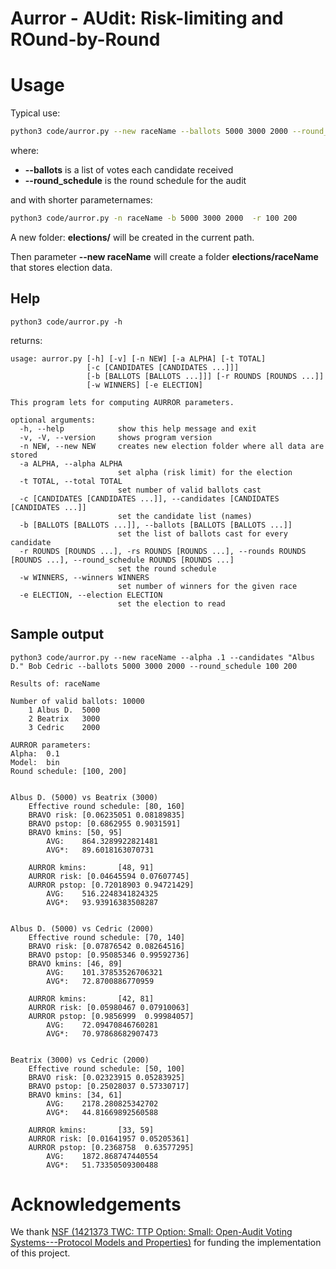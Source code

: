 # Aurror - AUdit: Risk-limiting and ROund-by-Round



# Usage

Typical use:

```bash
python3 code/aurror.py --new raceName --ballots 5000 3000 2000 --round_schedule 100 200
```
where:

- **--ballots** is a list of votes each candidate received
- **--round_schedule** is the round schedule for the audit

and with shorter parameternames:

```bash
python3 code/aurror.py -n raceName -b 5000 3000 2000  -r 100 200
```

A new folder: **elections/** will be created in the current path.

Then parameter **--new raceName** will create a folder **elections/raceName** that stores election data.

## Help

```
python3 code/aurror.py -h
```

returns:

```
usage: aurror.py [-h] [-v] [-n NEW] [-a ALPHA] [-t TOTAL]
                 [-c [CANDIDATES [CANDIDATES ...]]]
                 [-b [BALLOTS [BALLOTS ...]]] [-r ROUNDS [ROUNDS ...]]
                 [-w WINNERS] [-e ELECTION]

This program lets for computing AURROR parameters.

optional arguments:
  -h, --help            show this help message and exit
  -v, -V, --version     shows program version
  -n NEW, --new NEW     creates new election folder where all data are stored
  -a ALPHA, --alpha ALPHA
                        set alpha (risk limit) for the election
  -t TOTAL, --total TOTAL
                        set number of valid ballots cast
  -c [CANDIDATES [CANDIDATES ...]], --candidates [CANDIDATES [CANDIDATES ...]]
                        set the candidate list (names)
  -b [BALLOTS [BALLOTS ...]], --ballots [BALLOTS [BALLOTS ...]]
                        set the list of ballots cast for every candidate
  -r ROUNDS [ROUNDS ...], -rs ROUNDS [ROUNDS ...], --rounds ROUNDS [ROUNDS ...], --round_schedule ROUNDS [ROUNDS ...]
                        set the round schedule
  -w WINNERS, --winners WINNERS
                        set number of winners for the given race
  -e ELECTION, --election ELECTION
                        set the election to read
```

## Sample output

```
python3 code/aurror.py --new raceName --alpha .1 --candidates "Albus D." Bob Cedric --ballots 5000 3000 2000 --round_schedule 100 200
```

```
Results of: raceName

Number of valid ballots: 10000
	1 Albus D.	5000
	2 Beatrix	3000
	3 Cedric	2000

AURROR parameters: 
Alpha:  0.1
Model:  bin
Round schedule: [100, 200]


Albus D. (5000) vs Beatrix (3000)
	Effective round schedule: [80, 160]
	BRAVO risk: [0.06235051 0.08189835]
	BRAVO pstop: [0.6862955 0.9031591]
	BRAVO kmins: [50, 95]
		AVG:	864.3289922821481
		AVG*:	89.6018163070731

	AURROR kmins:		[48, 91]
	AURROR risk: [0.04645594 0.07607745]
	AURROR pstop: [0.72018903 0.94721429]
		AVG:	516.2248341824325
		AVG*:	93.93916383508287


Albus D. (5000) vs Cedric (2000)
	Effective round schedule: [70, 140]
	BRAVO risk: [0.07876542 0.08264516]
	BRAVO pstop: [0.95085346 0.99592736]
	BRAVO kmins: [46, 89]
		AVG:	101.37853526706321
		AVG*:	72.8700886770959

	AURROR kmins:		[42, 81]
	AURROR risk: [0.05980467 0.07910063]
	AURROR pstop: [0.9856999  0.99984057]
		AVG:	72.09470846760281
		AVG*:	70.97868682907473


Beatrix (3000) vs Cedric (2000)
	Effective round schedule: [50, 100]
	BRAVO risk: [0.02323915 0.05283925]
	BRAVO pstop: [0.25028037 0.57330717]
	BRAVO kmins: [34, 61]
		AVG:	2178.280825342702
		AVG*:	44.81669892560588

	AURROR kmins:		[33, 59]
	AURROR risk: [0.01641957 0.05205361]
	AURROR pstop: [0.2368758  0.63577295]
		AVG:	1872.868747440554
		AVG*:	51.73350509300488
```

# Acknowledgements

We thank [NSF (1421373 TWC: TTP Option: Small: Open-Audit Voting Systems---Protocol Models and Properties)](https://www.nsf.gov/awardsearch/showAward?AWD_ID=1421373) for funding the implementation of this project.
